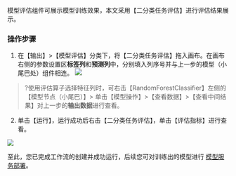 模型评估组件可展示模型训练效果，本文采用【二分类任务评估】进行评估结果展示。
### 操作步骤
1. 在【输出】>【模型评估】分类下，将【二分类任务评估】拖入画布。在画布右侧的参数设置区**标签列**和**预测列**中，分别填入列序号并与上一步的模型（小尾巴处）组件相连。 
![](https://main.qcloudimg.com/raw/b37d1d4564e7be0736f42a8a10c60f5b.png)

>?使用评估算子选择特征列时，可右击【RandomForestClassifier】左侧的【模型节点（小尾巴）】> 单击【模型操作】>【查看数据】>【查看中间结果】对上一步的**输出数据**进行查看。

2. 单击【运行】，运行成功后右击【二分类任务评估】，单击【评估指标】进行查看。
<img src="https://main.qcloudimg.com/raw/2e231d5c961a3ed12777208e9822c0da.png" style="zoom:90%">

至此，您已完成工作流的创建并成功运行，后续您可对训练出的模型进行 [模型服务部署](https://cloud.tencent.com/document/product/851/35158)。
